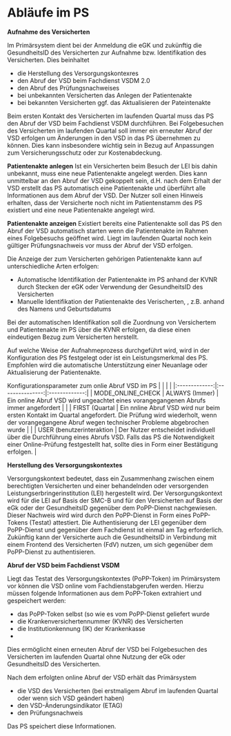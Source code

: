 # Abläufe im PS

**Aufnahme des Versicherten**

Im Primärsystem dient bei der Anmeldung die eGK und zukünftig die GesundheitsID des Versicherten zur Aufnahme bzw. Identifikation des Versicherten. 
Dies beinhaltet
  - die Herstellung des Versorgungskontexres
  - den Abruf der VSD beim Fachdienst VSDM 2.0
  - den Abruf des Prüfungsnachweises
  - bei unbekannten Versicherten das Anlegen der Patientenakte
  - bei bekannten Versicherten ggf. das Aktualisieren der Pateintenakte
    
Beim ersten Kontakt des Versicherten im laufenden Quartal muss das PS den Abruf der VSD beim Fachdienst VSDM durchführen. Bei Folgebesuchen des Versicherten im laufenden Quartal soll immer ein erneuter Abruf der VSD erfolgen um Änderungen in den VSD in das PS übernehmen zu können. Dies kann insbesondere wichtig sein in Bezug auf Anpassungen zum Versicherungsschutz oder zur Kostenabdeckung. 

**Patientenakte anlegen**
Ist ein Versicherten beim Besuch der LEI bis dahin unbekannt, muss eine neue Patientenakte angelegt werden. Dies kann unmittelbar an den Abruf der VSD gekoppelt sein, d.H. nach dem Erhalt der VSD erstellt das PS automatisch eine Patientenakte und überführt alle Informationen aus dem Abruf der VSD. 
Der Nutzer soll einen Hinweis erhalten, dass der Versicherte noch nicht im Patientenstamm des PS existiert und eine neue Patientenakte angelegt wird.

**Patientenakte anzeigen**
Existiert bereits eine Patientenakte soll das PS den Abruf der VSD automatisch starten wenn die Patientenakte im Rahmen eines Folgebesuchs geöffnet wird. Liegt im laufenden Quartal noch kein gültiger Prüfungsnachweis vor muss der Abruf der VSD erfolgen.

Die Anzeige der zum Versicherten gehörigen Patientenakte kann auf unterschiedliche Arten erfolgen:

- Automatische Identifikation der Patientenakte im PS anhand der KVNR durch Stecken der eGK oder Verwendung der GesundheitsID des Versicherten
- Manuelle Identifikation der Patientenakte des Verischerten, , z.B. anhand des Namens und Geburtsdatums 

Bei der automatischen Identifikation soll die Zuordnung von Versichertem und Patientenakte im PS über die KVNR erfolgen, da diese einen eindeutigen Bezug zum Versicherten herstellt.

Auf welche Weise der Aufnahmeprozess durchgeführt wird, wird in der Konfiguration des PS festgelegt oder ist ein Leistungsmerkmal des PS. Empfohlen wird die automatische Unterstützung einer Neuanlage oder Aktualisierung der Patientenakte.

Konfigurationsparameter zum onlie Abruf VSD im PS
| <!-- -->      | <!-- -->        | <!-- -->      |
|:-------------:|:---------------:|:-------------:|
| MODE_ONLINE_CHECK | ALWAYS (Immer) | Ein online Abruf VSD wird ungeachtet eines vorangegangenen Abrufs immer angefordert |
|  | FIRST (Quartal | Ein nnline Abruf VSD wird nur beim ersten Kontakt im Quartal angefordert. Die Prüfung wird wiederholt, wenn der vorangegangene Abruf wegen technischer Probleme abgebrochen wurde |
|  | USER (benutzerinteraktion | Der Nutzer entscheidet individuell über die Durchführung eines Abrufs VSD. Falls das PS die Notwendigkeit einer Online-Prüfung festgestellt hat, sollte dies in Form einer Bestätigung erfolgen. |






**Herstellung des Versorgungskontextes**

Versorgungskontext bedeutet, dass ein Zusammenhang zwischen einem berechtigten Versicherten und einer behandelnden oder versorgenden Leistungserbringerinstitution (LEI) hergestellt wird.
Der Versorgungskontext wird für die LEI auf Basis der SMC-B und für den Versicherten auf Basis der eGk oder der GesundheitsID gegenüber dem PoPP-Dienst nachgewiesen. Dieser Nachweis wird wird durch den PoPP-Dienst in Form eines PoPP-Tokens (Testat) attestiert.
Die Authentisierung der LEI gegenüber dem PoPP-Dienst und gegenüber dem Fachdienst ist einmal am Tag erforderlich.
Zukünftig kann der Versicherte auch die GesundheitsID in Verbindung mit einem Frontend des Versicherten (FdV) nutzen, um sich gegenüber dem PoPP-Dienst zu authentisieren.

**Abruf der VSD beim Fachdienst VSDM**

Liegt das Testat des Versorgungskontextes (PoPP-Token) im Primärsystem vor können die VSD online vom Fachdienstabgerufen werden. Hierzu müssen folgende Informationen aus dem PoPP-Token extrahiert und gespeichert werden:
  - das PoPP-Token selbst (so wie es vom PoPP-Dienst geliefert wurde
  - die Krankenversichertennummer (KVNR) des Versicherten
  - die Institutionkennung (IK) der Krankenkasse
  - 
Dies ermöglicht einen erneuten Abruf der VSD bei Folgebesuchen des Versicherten im laufenden Quartal ohne Nutzung der eGk oder GesundheitsID des Versicherten.

Nach dem erfolgten online Abruf der VSD erhält das Primärsystem
 - die VSD des Versicherten (bei erstmaligem Abruf im laufenden Quartal oder wenn sich VSD geändert haben)
 - den VSD-Änderungsindikator (ETAG)
 - den Prüfungsnachweis

Das PS speichert diese Informationen.




